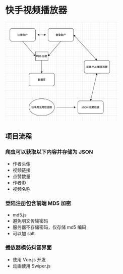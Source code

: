 # 快手视频播放器

<img src='./path.png' style='zoom:35%;'>

## 项目流程

### 爬虫可以获取以下内容并存储为 JSON

- 作者头像
- 视频链接
- 点赞数量
- 作者ID
- 视频名称

### 登陆注册包含前端 MD5 加密

- md5.js
- 避免明文传输密码
- 服务器不存储密码，仅存储 md5 编码
- 可以加 salt

### 播放器模仿抖音界面

- 使用 Vue.js 开发
- 动画使用 Swiper.js